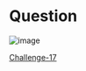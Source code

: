 
# Question #

![image](https://github.com/Riddhiman2005/Cryptopals-Crypto-Challenges/assets/130882317/b6df4f99-f8ad-4f51-ad01-ae39899f5b3a)

[Challenge-17](https://cryptopals.com/sets/3/challenges/17)
